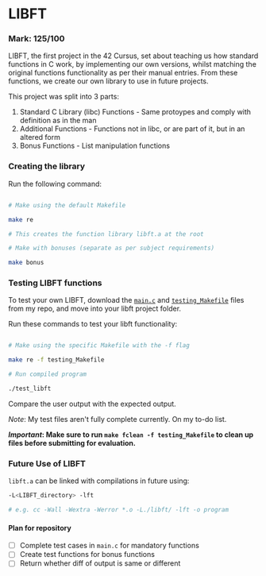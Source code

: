 <h1>LIBFT</h1>

<h3>Mark: 125/100</h3>

LIBFT, the first project in the 42 Cursus, set about teaching us how standard functions in C work, by implementing our own versions, whilst matching the original functions functionality as per their manual entries. From these functions, we create our own library to use in future projects.

<p>This project was split into 3 parts:</p>

<ol>
<li>Standard C Library (libc) Functions - Same protoypes and comply with definition as in the man</li>
<li>Additional Functions - Functions not in libc, or are part of it, but in an altered form</li>
<li>Bonus Functions - List manipulation functions</li>
</ol>

<h3>Creating the library</h3>

<p>Run the following command:</p>

```bash

# Make using the default Makefile

make re

# This creates the function library libft.a at the root

# Make with bonuses (separate as per subject requirements)

make bonus
```

<h3>Testing LIBFT functions</h3>

To test your own LIBFT, download the [`main.c`](./libft/main.c) and [`testing_Makefile`](./libft/testing_Makefile) files from my repo, and move into your libft project folder.

<p>Run these commands to test your libft functionality:</p>

```bash

# Make using the specific Makefile with the -f flag

make re -f testing_Makefile

# Run compiled program

./test_libft
```
<p>Compare the user output with the expected output.</p>

<p><i>Note</i>: My test files aren't fully complete currently. On my to-do list.</p>

**_Important_: Make sure to run `make fclean -f testing_Makefile` to clean up files before submitting for evaluation.**

<h3>Future Use of LIBFT</h3>

`libft.a` can be linked with compilations in future using:

```bash
-L<LIBFT_directory> -lft

# e.g. cc -Wall -Wextra -Werror *.o -L./libft/ -lft -o program
```

<h4>Plan for repository</h4>

- [ ] Complete test cases in `main.c` for mandatory functions
- [ ] Create test functions for bonus functions
- [ ] Return whether diff of output is same or different
